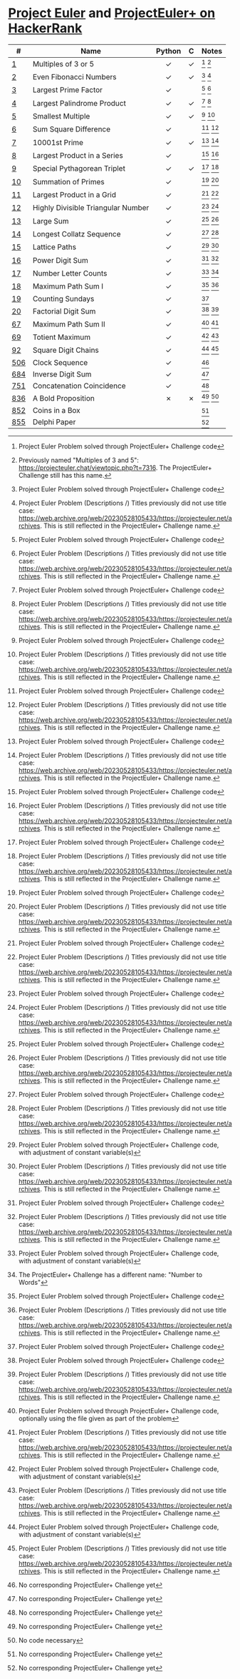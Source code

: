 [Project Euler](https://projecteuler.net) and
[ProjectEuler+ on HackerRank](https://www.hackerrank.com/contests/projecteuler)
===============================================================================

| #                                                        | Name                               | Python  |    C    | Notes     |
| -------------------------------------------------------- | ---------------------------------- | :-----: | :-----: | :-------- |
| [1](001%20-%20Multiples%20of%203%20or%205)               | Multiples of 3 or 5                | &check; | &check; | [^1] [^5] |
| [2](002%20-%20Even%20Fibonacci%20Numbers)                | Even Fibonacci Numbers             | &check; | &check; | [^1] [^6] |
| [3](003%20-%20Largest%20Prime%20Factor)                  | Largest Prime Factor               | &check; |         | [^1] [^6] |
| [4](004%20-%20Largest%20Palindrome%20Product)            | Largest Palindrome Product         | &check; | &check; | [^1] [^6] |
| [5](005%20-%20Smallest%20Multiple)                       | Smallest Multiple                  | &check; | &check; | [^1] [^6] |
| [6](006%20-%20Sum%20Square%20Difference)                 | Sum Square Difference              | &check; |         | [^1] [^6] |
| [7](007%20-%2010001st%20Prime)                           | 10001st Prime                      | &check; | &check; | [^1] [^6] |
| [8](008%20-%20Largest%20Product%20in%20a%20Series)       | Largest Product in a Series        | &check; |         | [^1] [^6] |
| [9](009%20-%20Special%20Pythagorean%20Triplet)           | Special Pythagorean Triplet        | &check; | &check; | [^1] [^6] |
| [10](010%20-%20Summation%20of%20Primes)                  | Summation of Primes                | &check; |         | [^1] [^6] |
| [11](011%20-%20Largest%20Product%20in%20a%20Grid)        | Largest Product in a Grid          | &check; |         | [^1] [^6] |
| [12](012%20-%20Highly%20Divisible%20Triangular%20Number) | Highly Divisible Triangular Number | &check; |         | [^1] [^6] |
| [13](013%20-%20Large%20Sum)                              | Large Sum                          | &check; |         | [^1] [^6] |
| [14](014%20-%20Longest%20Collatz%20Sequence)             | Longest Collatz Sequence           | &check; |         | [^1] [^6] |
| [15](015%20-%20Lattice%20Paths)                          | Lattice Paths                      | &check; |         | [^2] [^6] |
| [16](016%20-%20Power%20Digit%20Sum)                      | Power Digit Sum                    | &check; |         | [^1] [^6] |
| [17](017%20-%20Number%20Letter%20Counts)                 | Number Letter Counts               | &check; |         | [^2] [^7] |
| [18](018%20-%20Maximum%20Path%20Sum%20I)                 | Maximum Path Sum I                 | &check; |         | [^1] [^6] |
| [19](019%20-%20Counting%20Sundays)                       | Counting Sundays                   | &check; |         | [^1]      |
| [20](020%20-%20Factorial%20Digit%20Sum)                  | Factorial Digit Sum                | &check; |         | [^1] [^6] |
| [67](067%20-%20Maximum%20Path%20Sum%20II)                | Maximum Path Sum II                | &check; |         | [^3] [^6] |
| [69](069%20-%20Totient%20Maximum)                        | Totient Maximum                    | &check; |         | [^2] [^6] |
| [92](092%20-%20Square%20Digit%20Chains)                  | Square Digit Chains                | &check; |         | [^2] [^6] |
| [506](506%20-%20Clock%20Sequence)                        | Clock Sequence                     | &check; |         | [^4]      |
| [684](684%20-%20Inverse%20Digit%20Sum)                   | Inverse Digit Sum                  | &check; |         | [^4]      |
| [751](751%20-%20Concatenation%20Coincidence)             | Concatenation Coincidence          | &check; |         | [^4]      |
| [836](836%20-%20A%20Bold%20Proposition)                  | A Bold Proposition                 | &cross; | &cross; | [^4] [^8] |
| [852](852%20-%20Coins%20in%20a%20Box)                    | Coins in a Box                     |         |         | [^4]      |
| [855](855%20-%20Delphi%20Paper)                          | Delphi Paper                       |         |         | [^4]      |

[^1]: Project Euler Problem solved through ProjectEuler+ Challenge code
[^2]: Project Euler Problem solved through ProjectEuler+ Challenge code, with adjustment of constant variable(s)
[^3]: Project Euler Problem solved through ProjectEuler+ Challenge code, optionally using the file given as part of the problem
[^4]: No corresponding ProjectEuler+ Challenge yet
[^5]: Previously named "Multiples of 3 and 5": https://projecteuler.chat/viewtopic.php?t=7316.
      The ProjectEuler+ Challenge still has this name.
[^6]: Project Euler Problem (Descriptions /) Titles previously did not use title case:
      https://web.archive.org/web/20230528105433/https://projecteuler.net/archives.
      This is still reflected in the ProjectEuler+ Challenge name.
[^7]: The ProjectEuler+ Challenge has a different name: "Number to Words"
[^8]: No code necessary
